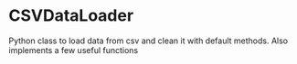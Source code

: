 # CSVDataLoader
Python class to load data from csv and clean it with default methods. Also implements a few useful functions
